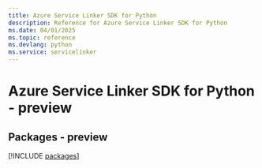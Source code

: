 ```yaml
---
title: Azure Service Linker SDK for Python
description: Reference for Azure Service Linker SDK for Python
ms.date: 04/01/2025
ms.topic: reference
ms.devlang: python
ms.service: servicelinker
---
```

# Azure Service Linker SDK for Python - preview
## Packages - preview
[!INCLUDE [packages](service-linker-index.md)]